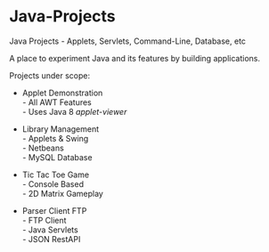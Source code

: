 # Java-Projects
Java Projects - Applets, Servlets, Command-Line, Database, etc

A place to experiment Java and its features by building applications.

Projects under scope:

- Applet Demonstration <br/>
      -     All AWT Features <br/>
      -     Uses Java 8 _applet-viewer_ <br/>
 
- Library Management <br/>
      -     Applets & Swing <br/>
      -     Netbeans <br/>
      -     MySQL Database <br/>

- Tic Tac Toe Game <br/>
      -     Console Based <br/>
      -     2D Matrix Gameplay <br/>

- Parser Client FTP <br/>
      -     FTP Client <br/>
      -     Java Servlets <br/>
      -     JSON RestAPI <br/>
